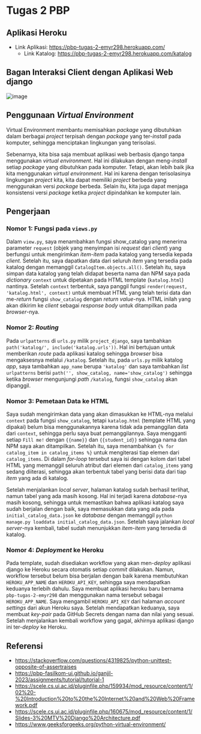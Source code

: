 # Tugas 2 PBP

## Aplikasi Heroku
- Link Aplikasi: https://pbp-tugas-2-emyr298.herokuapp.com/
  - Link Katalog: https://pbp-tugas-2-emyr298.herokuapp.com/katalog

## Bagan Interaksi Client dengan Aplikasi Web django
![image](https://user-images.githubusercontent.com/101683735/190184552-917f0bec-2fe7-4d8e-9758-f7af3d765dc7.png)

## Penggunaan _Virtual Environment_
Virtual Environment membantu memisahkan _package_ yang dibutuhkan dalam berbagai _project_ terpisah dengan _package_ yang ter-_install_ pada komputer, sehingga menciptakan lingkungan yang terisolasi.

Sebenarnya, kita bisa saja membuat aplikasi web berbasis django tanpa menggunakan _virtual environment_. Hal ini dilakukan dengan meng-_install_ setiap _package_ yang dibutuhkan pada komputer. Tetapi, akan lebih baik jika kita menggunakan _virtual environment_. Hal ini karena dengan terisolasinya lingkungan _project_ kita, kita dapat memiliki _project_ berbeda yang menggunakan versi _package_ berbeda. Selain itu, kita juga dapat menjaga konsistensi versi _package_ ketika _project_ dipindahkan ke komputer lain.

## Pengerjaan
### Nomor 1: Fungsi pada `views.py`
Dalam `view.py`, saya menambahkan fungsi show_catalog yang menerima parameter `request` (objek yang menyimpan isi _request_ dari _client_) yang berfungsi untuk mengirimkan _item_-_item_ pada katalog yang tersedia kepada _client_. Setelah itu, saya dapatkan data dari seluruh _item_ yang tersedia pada katalog dengan memanggil `CatalogItem.objects.all()`. Setelah itu, saya simpan data katalog yang telah didapat beserta nama dan NPM saya pada _dictionary_ `context` untuk dipetakan pada HTML template (`katalog.html`) nantinya. Setelah `context` terbentuk, saya panggil fungsi `render(request, 'katalog.html', context)` untuk membuat HTML yang telah terisi data dan me-_return_ fungsi `show_catalog` dengan _return value_-nya. HTML inilah yang akan dikirim ke _client_ sebagai _response body_ untuk ditampilkan pada _browser_-nya.

### Nomor 2: _Routing_
Pada `urlpatterns` di `urls.py` milik `project_django`, saya tambahkan `path('katalog/', include('katalog.urls'))`. Hal ini bertujuan untuk memberikan _route_ pada aplikasi katalog sehingga _browser_ bisa mengaksesnya melalui `/katalog`. Setelah itu, pada `urls.py` milik katalog _app_, saya tambahkan `app_name` berupa `'katalog'` dan saya tambahkan _list_ `urlpatterns` berisi `path('', show_catalog, name='show_catalog')` sehingga ketika _browser_ mengunjungi _path_ `/katalog`, fungsi `show_catalog` akan dipanggil.

### Nomor 3: Pemetaan Data ke HTML
Saya sudah mengirimkan data yang akan dimasukkan ke HTML-nya melalui `context` pada fungsi `show_catalog`, tetapi `katalog.html` (template HTML yang dipakai) belum bisa menggunakannya karena tidak ada pemanggilan data dari `context`, sehingga perlu saya buat pemanggilannya. Saya mengganti setiap `Fill me!` dengan `{{name}}` dan `{{student_id}}` sehingga nama dan NPM saya akan ditampilkan. Setelah itu, saya menambahkan `{% for catalog_item in catalog_items %}` untuk mengiterasi tiap elemen dari `catalog_items`. Di dalam _for-loop_ tersebut saya isi dengan kolom dari tabel HTML yang memanggil seluruh atribut dari elemen dari `catalog_items` yang sedang diiterasi, sehingga akan terbentuk tabel yang berisi data dari tiap _item_ yang ada di katalog.

Setelah menjalankan _local server_, halaman katalog sudah berhasil terlihat, namun tabel yang ada masih kosong. Hal ini terjadi karena _database_-nya masih kosong, sehingga untuk memastikan bahwa aplikasi katalog saya sudah berjalan dengan baik, saya memasukkan data yang ada pada `initial_catalog_data.json` ke _database_ dengan memanggil `python manage.py loaddata initial_catalog_data.json`. Setelah saya jalankan _local server_-nya kembali, tabel sudah menunjukkan _item_-_item_ yang tersedia di katalog.

### Nomor 4: _Deployment_ ke Heroku
Pada template, sudah disediakan workflow yang akan men-_deploy_ aplikasi django ke Heroku secara otomatis setiap _commit_ dilakukan. Namun, workflow tersebut belum bisa berjalan dengan baik karena membutuhkan `HEROKU_APP_NAME` dan `HEROKU_API_KEY`, sehingga saya mendapatkan keduanya terlebih dahulu. Saya membuat aplikasi heroku baru bernama `pbp-tugas-2-emyr298` dan menggunakan nama tersebut sebagai `HEROKU_APP_NAME`. Saya mengambil `HEROKU_API_KEY` dari halaman _account settings_ dari akun Heroku saya. Setelah mendapatkan keduanya, saya membuat _key-pair_ pada GitHub Secrets dengan nama dan nilai yang sesuai. Setelah menjalankan kembali workflow yang gagal, akhirnya aplikasi django ini ter-_deploy_ ke Heroku.

## Referensi
- https://stackoverflow.com/questions/4319825/python-unittest-opposite-of-assertraises
- https://pbp-fasilkom-ui.github.io/ganjil-2023/assignments/tutorial/tutorial-1
- https://scele.cs.ui.ac.id/pluginfile.php/159934/mod_resource/content/1/02%20-%20Introduction%20to%20the%20Internet%20and%20Web%20Framework.pdf
- https://scele.cs.ui.ac.id/pluginfile.php/160675/mod_resource/content/1/Slides-3%20MTV%20Django%20Architecture.pdf
- https://www.geeksforgeeks.org/python-virtual-environment/
